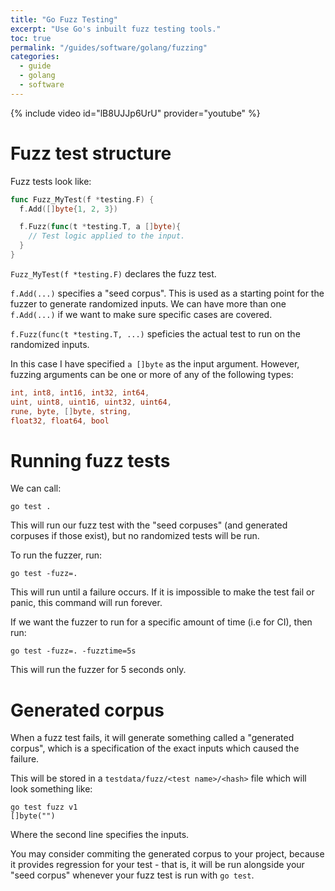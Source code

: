 ```yaml
---
title: "Go Fuzz Testing"
excerpt: "Use Go's inbuilt fuzz testing tools."
toc: true
permalink: "/guides/software/golang/fuzzing"
categories:
  - guide
  - golang
  - software
---
```


{% include video id="lB8UJJp6UrU" provider="youtube" %}

# Fuzz test structure

Fuzz tests look like:

```go
func Fuzz_MyTest(f *testing.F) {
  f.Add([]byte{1, 2, 3})

  f.Fuzz(func(t *testing.T, a []byte){
    // Test logic applied to the input.
  }
}
```

`Fuzz_MyTest(f *testing.F)` declares the fuzz test.

`f.Add(...)` specifies a "seed corpus". This is used as a starting point for the fuzzer to generate randomized inputs. We can have more than one `f.Add(...)` if we want to make sure specific cases are covered.

`f.Fuzz(func(t *testing.T, ...)` speficies the actual test to run on the randomized inputs.

In this case I have specified `a []byte` as the input argument. However, fuzzing arguments can be one or more of any of the following types:
```go
int, int8, int16, int32, int64, 
uint, uint8, uint16, uint32, uint64,
rune, byte, []byte, string,
float32, float64, bool 
```

# Running fuzz tests

We can call: 
```
go test .
```
This will run our fuzz test with the "seed corpuses" (and generated corpuses if those exist), but no randomized tests will be run.

To run the fuzzer, run:
```
go test -fuzz=.
```
This will run until a failure occurs. If it is impossible to make the test fail or panic, this command will run forever.

If we want the fuzzer to run for a specific amount of time (i.e for CI), then run:
```
go test -fuzz=. -fuzztime=5s
```
This will run the fuzzer for 5 seconds only.

# Generated corpus

When a fuzz test fails, it will generate something called a "generated corpus", which is a specification of the exact inputs which caused the failure.

This will be stored in a `testdata/fuzz/<test name>/<hash>` file which will look something like:
```
go test fuzz v1
[]byte("")
```

Where the second line specifies the inputs.

You may consider commiting the generated corpus to your project, because it provides regression for your test - that is, it will be run alongside your "seed corpus" whenever your fuzz test is run with `go test`.
